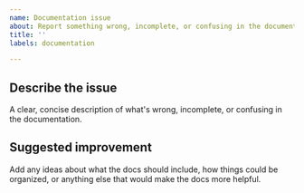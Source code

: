 ```yaml
---
name: Documentation issue
about: Report something wrong, incomplete, or confusing in the documentation
title: ''
labels: documentation

---
```


## Describe the issue
A clear, concise description of what's wrong, incomplete, or confusing in the documentation.

## Suggested improvement
Add any ideas about what the docs should include, how things could be organized, or anything else that would make the docs more helpful. 
